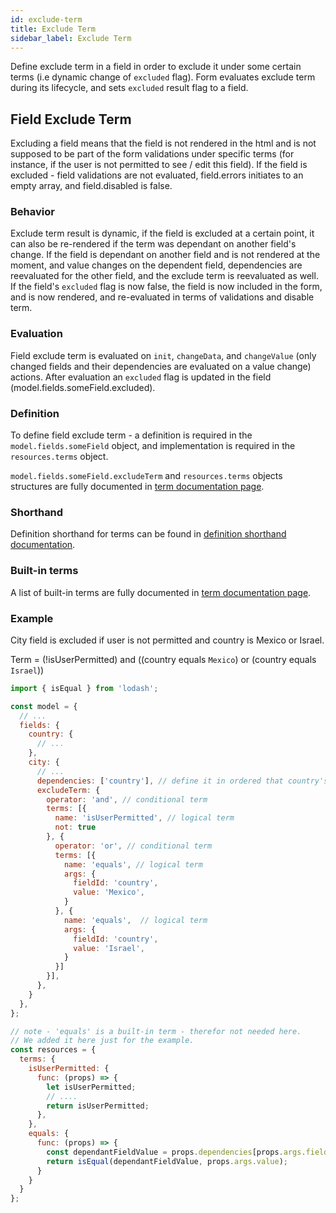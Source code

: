 ```yaml
---
id: exclude-term
title: Exclude Term
sidebar_label: Exclude Term
---
```


Define exclude term in a field in order to exclude it under some certain terms (i.e dynamic change of `excluded` flag). Form evaluates exclude term
during its lifecycle, and sets `excluded` result flag to a field.

## Field Exclude Term

Excluding a field means that the field is not rendered in the html and is not supposed to be part of the form validations under specific terms (for instance, if the user is not permitted to see / edit this field). 
If the field is excluded - field validations are not evaluated, field.errors initiates to an empty array, and field.disabled is false.

### Behavior

Exclude term result is dynamic, if the field is excluded at a certain point, it can also be re-rendered if the term was dependant on another field's change. If the field is dependant on another field and is not rendered at the moment, and value changes on the dependent field, dependencies are reevaluated for the other field, and the exclude term is reevaluated as well. If the field's `excluded` flag is now false, the field is now included in the form, and is now rendered, and re-evaluated in terms of validations and disable term.

### Evaluation

Field exclude term is evaluated on `init`, `changeData`, and `changeValue` (only changed fields and their dependencies are evaluated on a value change) actions.
After evaluation an `excluded` flag is updated in the field (model.fields.someField.excluded).

### Definition

To define field exclude term - a definition is required in the `model.fields.someField` object, and implementation is
required in the `resources.terms` object.

`model.fields.someField.excludeTerm` and `resources.terms` objects structures are fully documented in [term documentation page](term).

### Shorthand

Definition shorthand for terms can be found in [definition shorthand documentation](definition-shorthand#terms).

### Built-in terms

A list of built-in terms are fully documented in [term documentation page](term#built-in-terms).

### Example

City field is excluded if user is not permitted and country is Mexico or Israel.

Term = (!isUserPermitted) and ((country equals `Mexico`) or (country equals `Israel`))

```javascript
import { isEqual } from 'lodash';

const model = {
  // ...
  fields: {
    country: {
      // ...
    },
    city: {
      // ...
      dependencies: ['country'], // define it in ordered that country's value will be injected to the exclude term func in - prop.dependencies
      excludeTerm: {
        operator: 'and', // conditional term
        terms: [{
          name: 'isUserPermitted', // logical term
          not: true
        }, {
          operator: 'or', // conditional term
          terms: [{
            name: 'equals', // logical term
            args: {
              fieldId: 'country',
              value: 'Mexico',
            }
          }, {
            name: 'equals',  // logical term
            args: {
              fieldId: 'country',
              value: 'Israel',
            }
          }]
        }],
      },
    }
  },
};

// note - 'equals' is a built-in term - therefor not needed here. 
// We added it here just for the example.
const resources = {
  terms: {
    isUserPermitted: { 
      func: (props) => {
        let isUserPermitted;
        // ....
        return isUserPermitted;
      },
    },
    equals: {
      func: (props) => {
        const dependantFieldValue = props.dependencies[props.args.fieldId];
        return isEqual(dependantFieldValue, props.args.value);
      }
    }
  }
};
```


